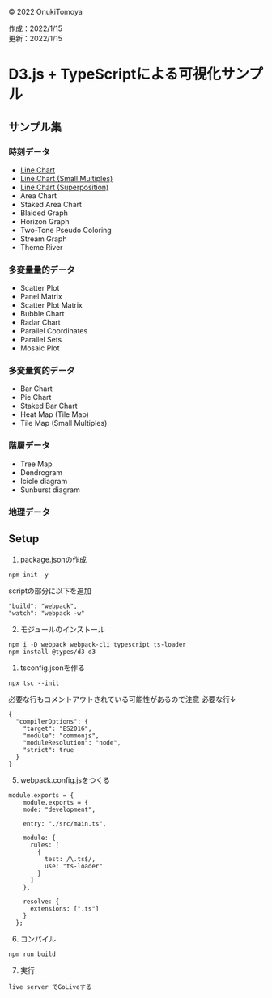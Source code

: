 ©︎ 2022 OnukiTomoya  

作成：2022/1/15  
更新：2022/1/15  


# D3.js + TypeScriptによる可視化サンプル

## サンプル集

### 時刻データ
- [Line Chart](https://github.com/tomoya-onuki/D3_and_TypeScript_sample/tree/1a_LineChart)
- [Line Chart (Small Multiples)](https://github.com/tomoya-onuki/D3_and_TypeScript_sample/tree/1b_LineChart)
- [Line Chart (Superposition)](https://github.com/tomoya-onuki/D3_and_TypeScript_sample/tree/1c_LineChart)
- Area Chart
- Staked Area Chart
- Blaided Graph
- Horizon Graph
- Two-Tone Pseudo Coloring
- Stream Graph
- Theme River

### 多変量量的データ 
- Scatter Plot
- Panel Matrix
- Scatter Plot Matrix
- Bubble Chart
- Radar Chart
- Parallel Coordinates
-  Parallel Sets
- Mosaic Plot

### 多変量質的データ
- Bar Chart
- Pie Chart
- Staked Bar Chart
- Heat Map (Tile Map)
- Tile Map (Small Multiples)

### 階層データ
- Tree Map
- Dendrogram
- Icicle diagram
- Sunburst diagram

### 地理データ


## Setup
1. package.jsonの作成
```
npm init -y
```
scriptの部分に以下を追加  
```
"build": "webpack",
"watch": "webpack -w"
```

2. モジュールのインストール
```
npm i -D webpack webpack-cli typescript ts-loader
npm install @types/d3 d3
```

1. tsconfig.jsonを作る
```
npx tsc --init
```
必要な行もコメントアウトされている可能性があるので注意
必要な行↓
```
{
  "compilerOptions": {
    "target": "ES2016",
    "module": "commonjs",
    "moduleResolution": "node",
    "strict": true
  }
}
```

5. webpack.config.jsをつくる
```
module.exports = {
    module.exports = {
    mode: "development",
  
    entry: "./src/main.ts",
  
    module: {
      rules: [
        {
          test: /\.ts$/,
          use: "ts-loader"
        }
      ]
    },

    resolve: {
      extensions: [".ts"]
    }
  };
```

6. コンパイル
```
npm run build
```

7. 実行
```
live server でGoLiveする
```